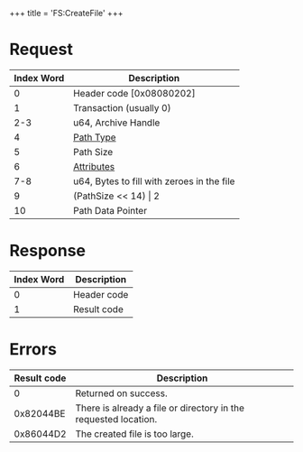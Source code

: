+++
title = 'FS:CreateFile'
+++

# Request

| Index Word | Description                                             |
|------------|---------------------------------------------------------|
| 0          | Header code \[0x08080202\]                              |
| 1          | Transaction (usually 0)                                 |
| 2-3        | u64, Archive Handle                                     |
| 4          | [Path Type](Filesystem_services#PathType "wikilink")    |
| 5          | Path Size                                               |
| 6          | [Attributes](Filesystem_services#Attributes "wikilink") |
| 7-8        | u64, Bytes to fill with zeroes in the file              |
| 9          | (PathSize \<\< 14) \| 2                                 |
| 10         | Path Data Pointer                                       |

# Response

| Index Word | Description |
|------------|-------------|
| 0          | Header code |
| 1          | Result code |

# Errors

| Result code | Description                                                     |
|-------------|-----------------------------------------------------------------|
| 0           | Returned on success.                                            |
| 0x82044BE   | There is already a file or directory in the requested location. |
| 0x86044D2   | The created file is too large.                                  |